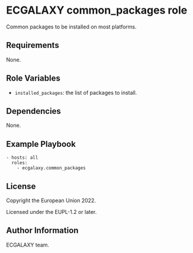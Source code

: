 ECGALAXY common_packages role
=============================

Common packages to be installed on most platforms.

Requirements
------------

None.

Role Variables
--------------

* `installed_packages`: the list of packages to install.

Dependencies
------------

None.

Example Playbook
----------------

    - hosts: all
      roles:
        - ecgalaxy.common_packages

License
-------

Copyright the European Union 2022.

Licensed under the EUPL-1.2 or later.

Author Information
------------------

ECGALAXY team.

